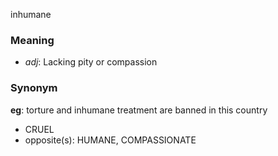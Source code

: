 inhumane
### Meaning
+ _adj_: Lacking pity or compassion

### Synonym

__eg__: torture and inhumane treatment are banned in this country

+ CRUEL
+ opposite(s): HUMANE, COMPASSIONATE


